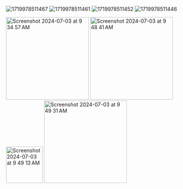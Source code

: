 ![1719978511467](https://github.com/Vipremigini/Myfiles/assets/120324502/fe4f5231-1f72-4bef-8ced-336eb1505a67)
![1719978511461](https://github.com/Vipremigini/Myfiles/assets/120324502/8c04b3fa-1d0b-4ddb-84f0-937d26f8fd10)
![1719978511452](https://github.com/Vipremigini/Myfiles/assets/120324502/69a236a7-f43b-4a74-b41f-9d34c78a37f7)
![1719978511446](https://github.com/Vipremigini/Myfiles/assets/120324502/e3661aab-c9c8-4ebe-81a0-9e1607a57b1b)

<img width="226" alt="Screenshot 2024-07-03 at 9 34 57 AM" src="https://github.com/Vipremigini/Myfiles/assets/120324502/f3dab7a0-67be-43cd-9fa9-9a0fec5eb749">

<img width="226" alt="Screenshot 2024-07-03 at 9 48 41 AM" src="https://github.com/Vipremigini/Myfiles/assets/120324502/1bb659d4-7986-4d3b-9fd9-4523e6c9f452">

<img width="100" alt="Screenshot 2024-07-03 at 9 49 13 AM" src="https://github.com/Vipremigini/Myfiles/assets/120324502/2df4590f-19b1-4eb1-b571-6d85de9664f0">

<img width="226" alt="Screenshot 2024-07-03 at 9 49 31 AM" src="https://github.com/Vipremigini/Myfiles/assets/120324502/26b023d4-b812-4f96-ac27-f0bca78396fe">
